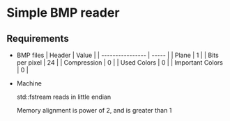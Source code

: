 # Simple BMP reader

## Requirements
- BMP files
  | Header           | Value |
  | ---------------- | ----- |
  | Plane            | 1     |
  | Bits per pixel   | 24    |
  | Compression      | 0     |
  | Used Colors      | 0     |
  | Important Colors | 0     |
- Machine

  std::fstream reads in little endian

  Memory alignment is power of 2, and is greater than 1